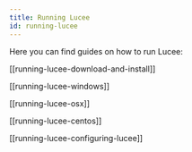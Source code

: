 ```yaml
---
title: Running Lucee
id: running-lucee
---
```


Here you can find guides on how to run Lucee:

[[running-lucee-download-and-install]]

[[running-lucee-windows]]

[[running-lucee-osx]]

[[running-lucee-centos]]

[[running-lucee-configuring-lucee]]

